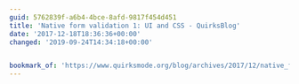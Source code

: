 ```yaml
---
guid: 5762839f-a6b4-4bce-8afd-9817f454d451
title: 'Native form validation 1: UI and CSS - QuirksBlog'
date: '2017-12-18T18:36:36+00:00'
changed: '2019-09-24T14:34:18+00:00'


bookmark_of: 'https://www.quirksmode.org/blog/archives/2017/12/native_form_val.html'
---
```




